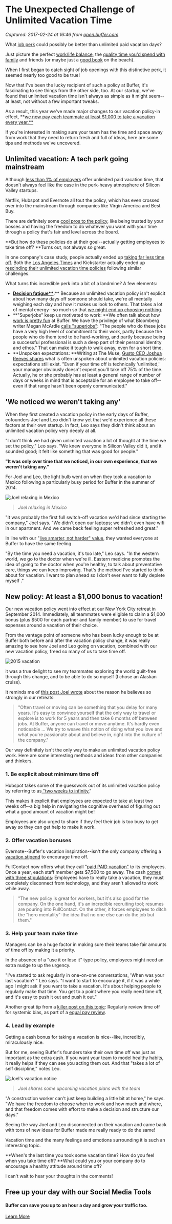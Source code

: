 # The Unexpected Challenge of Unlimited Vacation Time

_Captured: 2017-02-24 at 16:46 from [open.buffer.com](https://open.buffer.com/unlimited-vacation-tips/?utm_content=bufferc9b39&utm_medium=social&utm_source=twitter.com&utm_campaign=buffer)_

What [job perk](https://open.buffer.com/buffer-perks-startup-perks/) could possibly be better than unlimited paid vacation days?

Just picture the perfect [work/life balance](https://open.buffer.com/remote-work/), the [quality time you'd spend with family](https://open.buffer.com/family-at-buffer/) and friends (or maybe just a [good book](https://open.buffer.com/reading-fiction/) on the beach).

When I first began to catch sight of job openings with this distinctive perk, it seemed nearly too good to be true!

Now that I've been the lucky recipient of such a policy at Buffer, it's fascinating to see things from the other side, too. At our startup, we've found that unlimited vacation time isn't always as simple as it might seem--at least, not without a few important tweaks.

As a result, this year we've made major changes to our vacation policy-in effect, **[we now pay each teammate at least $1,000 to take a vacation every year.**](https://open.buffer.com/unlimited-paid-vacation/)

If you're interested in making sure your team has the time and space away from work that they need to return fresh and full of ideas, here are some tips and methods we've uncovered.

## **Unlimited vacation: A tech perk going mainstream**

Although [less than 1% of employers](http://money.cnn.com/2014/09/24/pf/unlimited-vacation-days-branson/) offer unlimited paid vacation time, that doesn't always feel like the case in the perk-heavy atmosphere of Silicon Valley startups.

Netflix, Hubspot and Evernote all tout the policy, which has even crossed over into the mainstream through companies like Virgin America and Best Buy.

There are definitely some [cool pros to the policy](http://www.inc.com/jerome-ternynck/5-reasons-ceos-should-offer-unlimited-vacation-in-2015.html), like being trusted by your bosses and having the freedom to do whatever you want with your time through a policy that's fair and level across the board.

**But how do these policies do at their goal--actually getting employees to take time off? **Turns out, not always so great.

In one company's case study, people actually ended up [taking far less time off](https://medium.com/triggertrap-playbook/how-our-unlimited-holiday-allowance-backfired-ac6918e6c599). Both the [Los Angeles Times](http://jimromenesko.com/2014/11/21/tribune-publishing-rescinds-its-discretionary-time-off-policy/) and Kickstarter actually ended up [rescinding their unlimited vacation time policies](http://www.buzzfeed.com/carolineodonovan/at-kickstarter-flexible-vacation-time-is-no-more#.fndPlLlYL) following similar challenges.

What turns this incredible perk into a bit of a landmine? A few elements:

  * **[Decision fatigue**](https://blog.bufferapp.com/are-you-too-tired-to-make-good-decisions-the-rise-of-decision-fatigue)**:** Because an unlimited vacation policy isn't explicit about how many days off someone should take, we're all mentally weighing each day and how it makes us look to others. That takes a lot of mental energy--so much so that [we might end up choosing nothing](https://blog.bufferapp.com/8-things-you-dont-know-are-affecting-your-decisions-every-day).
  * **"Superjobs" keep us motivated to work: **We often talk about how [work is pretty fun](https://open.buffer.com/remote-team-connect/) at Buffer. We have the privilege of what Bloomberg writer Megan McArdle [calls "superjobs"](http://www.bloombergview.com/articles/2015-09-30/-unlimited-vacation-is-code-for-no-vacation-): "The people who do these jobs have a very high level of commitment to their work, partly because the people who do them tend to be hard-working, and partly because being a successful professional is such a deep part of their personal identity and ethos." That can make it tough to walk away, even for a short time.
  * **Unspoken expectations: **Writing at The Muse, [Gusto CEO Joshua Reeves shares](https://www.themuse.com/advice/unlimited-vacation-policy-what-you-should-know) what is often unspoken about unlimited vacation policies: expectations still exist. "Even if your time off is technically 'unlimited,' your manager obviously doesn't expect you'll take off 75% of the time. Actually, he or she probably has at least a general range of number of days or weeks in mind that is acceptable for an employee to take off--even if that range hasn't been openly communicated."

## **'We noticed we weren't taking any'**

When they first created a vacation policy in the early days of Buffer, cofounders Joel and Leo didn't know yet that we'd experience all these factors at their own startup. In fact, Leo says they didn't think about an unlimited vacation policy very deeply at all.

"I don't think we had given unlimited vacation a lot of thought at the time we set the policy," Leo says. "We knew everyone in Silicon Valley did it, and it sounded good; it felt like something that was good for people."

**"It was only over time that we noticed, in our own experience, that we weren't taking any."**

For Joel and Leo, the light bulb went on when they took a vacation to Mexico following a particularly busy period for Buffer in the summer of 2014.

![Joel relaxing in Mexico](https://open.buffer.com/wp-content/uploads/2015/11/Joel-relaxing-in-Mexico.jpg)

> _Joel relaxing in Mexico_

"It was probably the first full switch-off vacation we'd had since starting the company," Joel says. "We didn't open our laptops; we didn't even have wifi in our apartment. And we came back feeling super refreshed and great."

In line with our "[live smarter, not harder" value](https://open.buffer.com/buffer-values/), they wanted everyone at Buffer to have the same feeling.

"By the time you need a vacation, it's too late," Leo says. "In the western world, we go to the doctor when we're ill. Eastern medicine promotes the idea of going to the doctor when you're healthy, to talk about preventative care, things we can keep improving. That's the method I've started to think about for vacation. I want to plan ahead so I don't ever want to fully deplete myself ."

## **New policy: At least a $1,000 bonus to vacation!**

Our new vacation policy went into effect at our New York City retreat in September 2014. Immediately, all teammates were eligible to claim a $1,000 bonus (plus $500 for each partner and family member) to use for travel expenses around a vacation of their choice.

From the vantage point of someone who has been lucky enough to be at Buffer both before and after the vacation policy change, it was really amazing to see how Joel and Leo going on vacation, combined with our new vacation policy, freed so many of us to take time off.

![2015 vacation](https://open.buffer.com/wp-content/uploads/2015/11/2015-vacation.png)

it was a true delight to see my teammates exploring the world guilt-free through this change, and to be able to do so myself (I chose an Alaskan cruise).

It reminds me of [this post Joel wrote](https://open.buffer.com/go-international-retreats-3-times-year/) about the reason he believes so strongly in our retreats:

> "Often travel or moving can be something that you delay for many years. It's easy to convince yourself that the only way to travel or explore is to work for 5 years and then take 6 months off between jobs. At Buffer, anyone can travel or move anytime. It's hardly even noticeable … We try to weave this notion of doing what you love and what you're passionate about and believe in, right into the culture of the company."

Our way definitely isn't the only way to make an unlimited vacation policy work. Here are some interesting methods and ideas from other companies and thinkers.

### **1\. Be explicit about minimum time off**

Hubspot takes some of the guesswork out of its unlimited vacation policy by referring to as[ "two weeks to infinity.](https://www.washingtonpost.com/blogs/on-leadership/wp/2013/08/13/the-catch-of-having-an-unlimited-vacation-policy)"

This makes it explicit that employees are expected to take at least two weeks off--a big help in navigating the cognitive overhead of figuring out what a good amount of vacation might be!

Employees are also urged to share if they feel their job is too busy to get away so they can get help to make it work.

### **2\. Offer vacation bonuses**

Evernote--Buffer's vacation inspiration--isn't the only company offering a [vacation stipend](http://www.bloomberg.com/bw/articles/2012-07-19/to-recruit-techies-companies-offer-unlimited-vacation) to encourage time off.

FullContact now offers what they call "[paid PAID vacation"](https://www.fullcontact.com/blog/paid-paid-vacation/) to its employees. Once a year, each staff member gets $7,500 to go away. The cash [comes with three stipulations](http://www.forbes.com/sites/jennagoudreau/2012/07/31/the-vacation-paradox-why-some-companies-are-paying-workers-to-go-away/2/): Employees have to really take a vacation, they must completely disconnect from technology, and they aren't allowed to work while away.

> "The new policy is great for workers, but it's also good for the company. On the one hand, it's an incredible recruiting tool; resumes are pouring into FullContact. On the other, it forces employees to ditch the "hero mentality"-the idea that no one else can do the job but them."

### **3\. Help your team make time**

Managers can be a huge factor in making sure their teams take fair amounts of time off by making it a priority.

In the absence of a "use it or lose it" type policy, employees might need an extra nudge to up the urgency.

"I've started to ask regularly in one-on-one conversations, 'When was your last vacation?'" Leo says. "I want to start to encourage it, if it was a while ago I might ask if you want to take a vacation. It's about helping people to regularly make that time. You get to a point where you really need time off, and it's easy to push it out and push it out."

Another great tip from a [killer post on this topic](https://jacobian.org/writing/unlimited-vacation/): Regularly review time off for systemic bias, as part of a [equal pay review](http://www.pay-equity.org/cando-audit.html).

### **4\. Lead by example**

Getting a cash bonus for taking a vacation is nice--like, incredibly, miraculously nice.

But for me, seeing Buffer's founders take their own time off was just as important as the extra cash. If you want your team to model healthy habits, it really helps if they can see you acting them out. And that "takes a lot of self discipline," notes Leo.

![Joel's vacation notice](https://open.buffer.com/wp-content/uploads/2015/11/Joels-vacation-notice.png)

> _Joel shares some upcoming vacation plans with the team_

"A construction worker can't just keep building a little bit at home," he says. "We have the freedom to choose when to work and how much and where, and that freedom comes with effort to make a decision and structure our days."

Seeing the way Joel and Leo disconnected on their vacation and came back with tons of new ideas for Buffer made me really ready to do the same!

Vacation time and the many feelings and emotions surrounding it is such an interesting topic.

**When's the last time you took some vacation time? How do you feel when you take time off? **What could you or your company do to encourage a healthy attitude around time off?

I can't wait to hear your thoughts in the comments!

## Free up your day with our Social Media Tools

#### Buffer can save you up to an hour a day and grow your traffic too.

[Learn More](https://bufferapp.com?utm_source=open&utm_medium=blog&utm_campaign=article-footer-cta)
